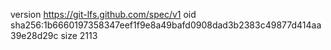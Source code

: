 version https://git-lfs.github.com/spec/v1
oid sha256:1b6660197358347eef1f9e8a49bafd0908dad3b2383c49877d414aa39e28d29c
size 2113
